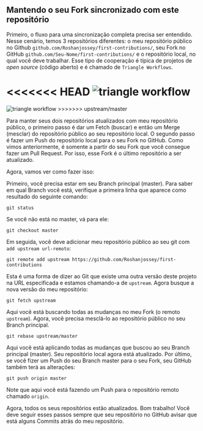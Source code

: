 ## Mantendo o seu Fork sincronizado com este repositório

Primeiro, o fluxo para uma sincronização completa precisa ser entendido. Nesse cenário, temos 3 repositórios diferentes: o meu repositório público no Github `github.com/Roshanjossey/first-contributions/`, seu Fork no GitHub `github.com/Seu-Nome/first-contributions/` e o repositório local, no qual você deve trabalhar. Esse tipo de cooperação é típica de projetos de *open source* (código aberto) e é chamado de `Triangle Workflows`.

<<<<<<< HEAD
<img style="float;" src="../../assets/triangle_workflow.pt_br.png" alt="triangle workflow" />
=======
<img style="float;" src="https://firstcontributions.github.io/assets/additional-material/triangle_workflow.png" alt="triangle workflow" />
>>>>>>> upstream/master

Para manter seus dois repositórios atualizados com meu repositório público, o primeiro passo é dar um Fetch (buscar) e então um Merge (mesclar) do repositório público ao seu repositório local.
O segundo passo é fazer um Push do repositório local para o seu Fork no GitHub. Como vimos anteriormente, é somente a partir do seu Fork que você consegue fazer um Pull Request. Por isso, esse Fork é o último repositório a ser atualizado.

Agora, vamos ver como fazer isso:

Primeiro, você precisa estar em seu Branch principal (master). Para saber em qual Branch você está, verifique a primeira linha que aparece como resultado do seguinte comando:
```
git status
```
Se você não está no master, vá para ele:
```
git checkout master
```

Em seguida, você deve adicionar meu repositório público ao seu git com `add upstream url-remoto`:
```
git remote add upstream https://github.com/Roshanjossey/first-contributions
```
Esta é uma forma de dizer ao Git que existe uma outra versão deste projeto na URL especificada e estamos chamando-a de `upstream`. Agora busque a nova versão do meu repositório:
```
git fetch upstream
```

Aqui você está buscando todas as mudanças no meu Fork (o remoto `upstream`). Agora, você precisa mesclá-lo ao repositório público no seu Branch principal.
```
git rebase upstream/master
```
Aqui você está aplicando todas as mudanças que buscou ao seu Branch principal (master). Seu repositório local agora está atualizado. Por último, se você fizer um Push do seu Branch master para o seu Fork, seu GitHub também terá as alterações:
```
git push origin master
```
Note que aqui você está fazendo um Push para o repositório remoto chamado `origin`.

Agora, todos os seus repositórios estão atualizados. Bom trabalho! Você deve seguir esses passos sempre que seu repositório no GitHub avisar que está alguns Commits atrás do meu repositório.
